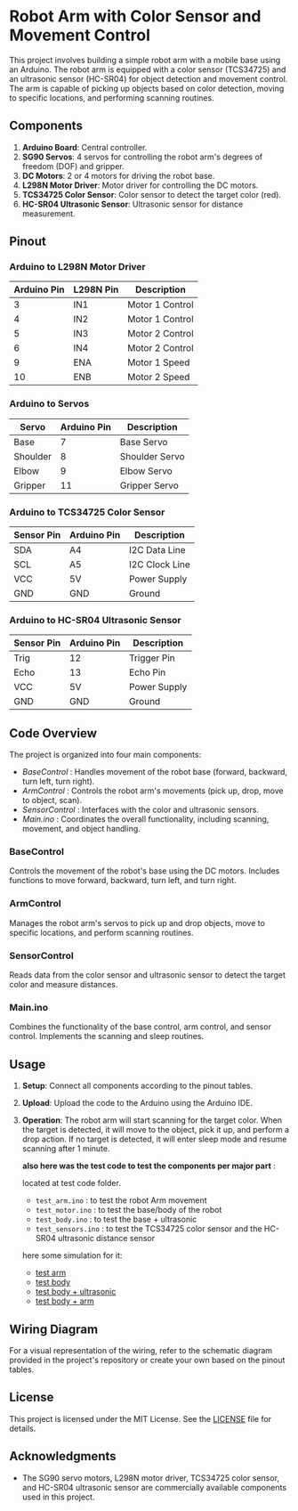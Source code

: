 # Robot Arm with Color Sensor and Movement Control

This project involves building a simple robot arm with a mobile base using an Arduino. The robot arm is equipped with a color sensor (TCS34725) and an ultrasonic sensor (HC-SR04) for object detection and movement control. The arm is capable of picking up objects based on color detection, moving to specific locations, and performing scanning routines.

## Components

1. **Arduino Board**: Central controller.
2. **SG90 Servos**: 4 servos for controlling the robot arm's degrees of freedom (DOF) and gripper.
3. **DC Motors**: 2 or 4 motors for driving the robot base.
4. **L298N Motor Driver**: Motor driver for controlling the DC motors.
5. **TCS34725 Color Sensor**: Color sensor to detect the target color (red).
6. **HC-SR04 Ultrasonic Sensor**: Ultrasonic sensor for distance measurement.

## Pinout

### Arduino to L298N Motor Driver
| Arduino Pin | L298N Pin | Description     |
|-------------|-----------|-----------------|
| 3           | IN1       | Motor 1 Control |
| 4           | IN2       | Motor 1 Control |
| 5           | IN3       | Motor 2 Control |
| 6           | IN4       | Motor 2 Control |
| 9           | ENA       | Motor 1 Speed   |
| 10          | ENB       | Motor 2 Speed   |

### Arduino to Servos
| Servo     | Arduino Pin | Description      |
|-----------|-------------|------------------|
| Base      | 7           | Base Servo       |
| Shoulder  | 8           | Shoulder Servo   |
| Elbow     | 9           | Elbow Servo      |
| Gripper   | 11          | Gripper Servo    |

### Arduino to TCS34725 Color Sensor
| Sensor Pin | Arduino Pin | Description     |
|------------|-------------|-----------------|
| SDA        | A4          | I2C Data Line   |
| SCL        | A5          | I2C Clock Line  |
| VCC        | 5V          | Power Supply    |
| GND        | GND         | Ground          |

### Arduino to HC-SR04 Ultrasonic Sensor
| Sensor Pin | Arduino Pin | Description     |
|------------|-------------|-----------------|
| Trig       | 12          | Trigger Pin     |
| Echo       | 13          | Echo Pin        |
| VCC        | 5V          | Power Supply    |
| GND        | GND         | Ground          |

## Code Overview

The project is organized into four main components:

- *BaseControl* : Handles movement of the robot base (forward, backward, turn left, turn right).
- *ArmControl* : Controls the robot arm's movements (pick up, drop, move to object, scan).
- *SensorControl* : Interfaces with the color and ultrasonic sensors.
- *Main.ino* : Coordinates the overall functionality, including scanning, movement, and object handling.

### BaseControl

Controls the movement of the robot's base using the DC motors. Includes functions to move forward, backward, turn left, and turn right.

### ArmControl

Manages the robot arm's servos to pick up and drop objects, move to specific locations, and perform scanning routines.

### SensorControl

Reads data from the color sensor and ultrasonic sensor to detect the target color and measure distances.

### Main.ino

Combines the functionality of the base control, arm control, and sensor control. Implements the scanning and sleep routines.

## Usage

1. **Setup**: Connect all components according to the pinout tables.
2. **Upload**: Upload the code to the Arduino using the Arduino IDE.
3. **Operation**: The robot arm will start scanning for the target color. When the target is detected, it will move to the object, pick it up, and perform a drop action. If no target is detected, it will enter sleep mode and resume scanning after 1 minute.

    **also here was the test code to test the components per major part** :

    located at test code folder.
    - `test_arm.ino` : to test the robot Arm movement
    - `test_motor.ino` : to test the base/body of the robot
    - `test_body.ino` : to test the base + ultrasonic
    - `test_sensors.ino` : to test the TCS34725 color sensor and the HC-SR04 ultrasonic distance sensor

    here some simulation for it:
    - [test arm](https://wokwi.com/projects/408620451728441345)
    - [test body](https://wokwi.com/projects/408652834209415169)
    - [test body + ultrasonic](https://wokwi.com/projects/408655480325044225)
    - [test body + arm](https://wokwi.com/projects/408848638325889025)

## Wiring Diagram

For a visual representation of the wiring, refer to the schematic diagram provided in the project's repository or create your own based on the pinout tables.

## License

This project is licensed under the MIT License. See the [LICENSE](LICENSE) file for details.

## Acknowledgments

- The SG90 servo motors, L298N motor driver, TCS34725 color sensor, and HC-SR04 ultrasonic sensor are commercially available components used in this project.
